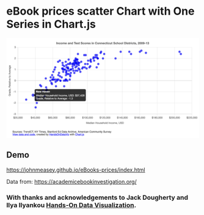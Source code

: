 # eBook prices scatter Chart with One Series in Chart.js

![Scatter chart with one series](./scatter.png)

## Demo 
https://johnmeasey.github.io/eBooks-prices/index.html

Data from: https://academicebookinvestigation.org/

### With thanks and acknowledgements to Jack Dougherty and Ilya Ilyankou [Hands-On Data Visualization](https://handsondataviz.org).
